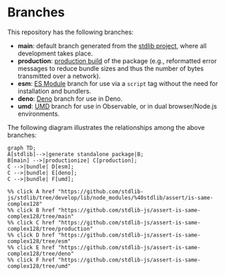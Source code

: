 <!--

@license Apache-2.0

Copyright (c) 2022 The Stdlib Authors.

Licensed under the Apache License, Version 2.0 (the "License");
you may not use this file except in compliance with the License.
You may obtain a copy of the License at

    http://www.apache.org/licenses/LICENSE-2.0

Unless required by applicable law or agreed to in writing, software
distributed under the License is distributed on an "AS IS" BASIS,
WITHOUT WARRANTIES OR CONDITIONS OF ANY KIND, either express or implied.
See the License for the specific language governing permissions and
limitations under the License.

-->

# Branches

This repository has the following branches:

-   **main**: default branch generated from the [stdlib project][stdlib-url], where all development takes place.
-   **production**: [production build][production-url] of the package (e.g., reformatted error messages to reduce bundle sizes and thus the number of bytes transmitted over a network).
-   **esm**: [ES Module][esm-url] branch for use via a `script` tag without the need for installation and bundlers.
-   **deno**: [Deno][deno-url] branch for use in Deno.
-   **umd**: [UMD][umd-url] branch for use in Observable, or in dual browser/Node.js environments.

The following diagram illustrates the relationships among the above branches:

```mermaid
graph TD;
A[stdlib]-->|generate standalone package|B;
B[main] -->|productionize| C[production];
C -->|bundle| D[esm];
C -->|bundle| E[deno];
C -->|bundle| F[umd];

%% click A href "https://github.com/stdlib-js/stdlib/tree/develop/lib/node_modules/%40stdlib/assert/is-same-complex128"
%% click B href "https://github.com/stdlib-js/assert-is-same-complex128/tree/main"
%% click C href "https://github.com/stdlib-js/assert-is-same-complex128/tree/production"
%% click D href "https://github.com/stdlib-js/assert-is-same-complex128/tree/esm"
%% click E href "https://github.com/stdlib-js/assert-is-same-complex128/tree/deno"
%% click F href "https://github.com/stdlib-js/assert-is-same-complex128/tree/umd"
```

[stdlib-url]: https://github.com/stdlib-js/stdlib/tree/develop/lib/node_modules/%40stdlib/assert/is-same-complex128
[production-url]: https://github.com/stdlib-js/assert-is-same-complex128/tree/production
[deno-url]: https://github.com/stdlib-js/assert-is-same-complex128/tree/deno
[umd-url]: https://github.com/stdlib-js/assert-is-same-complex128/tree/umd
[esm-url]: https://github.com/stdlib-js/assert-is-same-complex128/tree/esm